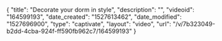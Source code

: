 {
    "title": "Decorate your dorm in style",
    "description": "",
    "videoid": "164599193",
    "date_created": "1527613462",
    "date_modified": "1527696900",
    "type": "captivate",
    "layout": "video",
    "url": "\/v\/7b323049-b2dd-4cba-924f-ff590fb962c7\/164599193"
}